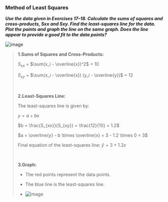 
### Method of Least Squares

***Use the data given in Exercises 17–18. Calculate the sums of squares and cross-products, Sxx and Sxy. Find the least-squares line for the data. Plot the points and graph the line on the same graph. Does the line appear to provide a good fit to the data points?***

![image](https://github.com/user-attachments/assets/d8eccf45-789e-4f71-9c89-d4abafa71f55)

>
>**1.Sums of Squares and Cross-Products:**
>
>$S_{xx}$ = $\sum(x_i - \overline{x})^2$ = 10
>
>$S_{xy}$ = $\sum(x_i - \overline{x}) (y_i - \overline{y})$ = 12
>
><br/>
>
>**2.Least-Squares Line:**
>
>The least-squares line is given by:
>
>$y = a + bx$
>
>$b = \frac{S_{xx}}{S_{xy}} = \frac{12}{10} = 1.2$
>
>$a = \overline{y} - b \times \overline{x} = 3 - 1.2 \times 0 = 3$
>
>Final equation of the least-squares line: $\hat{y} = 3 + 1.2x$
>
><br/>
>
>**3.Graph:**
>
>- The red points represent the data points.
>
>- The blue line is the least-squares line.
>
>- ![image](https://github.com/user-attachments/assets/559c5e4a-939b-435e-ab30-459a589d6a7b)


